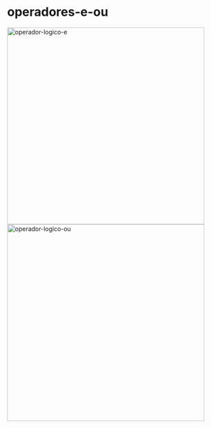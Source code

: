 # operadores-e-ou
<img width="457" alt="operador-logico-e" src="https://github.com/kellykn96/operadores-e-ou/assets/71232703/cb234c7d-0a28-4cdd-a927-e45ef260db38">
<img width="457" alt="operador-logico-ou" src="https://github.com/kellykn96/operadores-e-ou/assets/71232703/9a11454d-434c-4ced-a8ec-e276927406fd">
